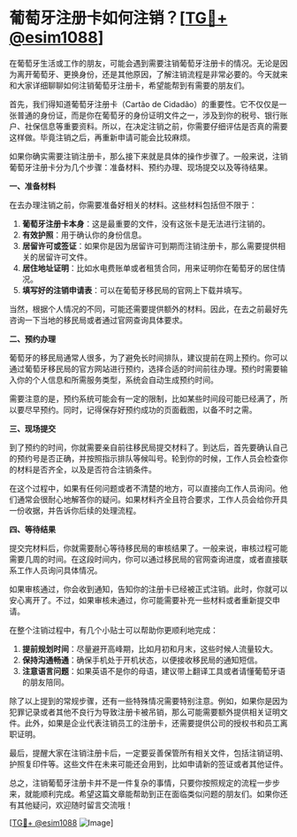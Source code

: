 # 葡萄牙注册卡如何注销？[[TG💪+ @esim1088](https://t.me/s/esim1088)]

在葡萄牙生活或工作的朋友，可能会遇到需要注销葡萄牙注册卡的情况。无论是因为离开葡萄牙、更换身份，还是其他原因，了解注销流程是非常必要的。今天就来和大家详细聊聊如何注销葡萄牙注册卡，希望能帮到有需要的朋友们。

首先，我们得知道葡萄牙注册卡（Cartão de Cidadão）的重要性。它不仅仅是一张普通的身份证，而是你在葡萄牙的身份证明文件之一，涉及到你的税号、银行账户、社保信息等重要资料。所以，在决定注销之前，你需要仔细评估是否真的需要这样做。毕竟注销之后，再重新申请可能会比较麻烦。

如果你确实需要注销注册卡，那么接下来就是具体的操作步骤了。一般来说，注销葡萄牙注册卡分为几个步骤：准备材料、预约办理、现场提交以及等待结果。

**一、准备材料**

在去办理注销之前，你需要准备好相关的材料。这些材料包括但不限于：

1. **葡萄牙注册卡本身**：这是最重要的文件，没有这张卡是无法进行注销的。
2. **有效护照**：用于确认你的身份信息。
3. **居留许可或签证**：如果你是因为居留许可到期而注销注册卡，那么需要提供相关的居留许可文件。
4. **居住地址证明**：比如水电费账单或者租赁合同，用来证明你在葡萄牙的居住情况。
5. **填写好的注销申请表**：可以在葡萄牙移民局的官网上下载并填写。

当然，根据个人情况的不同，可能还需要提供额外的材料。因此，在去之前最好先咨询一下当地的移民局或者通过官网查询具体要求。

**二、预约办理**

葡萄牙的移民局通常人很多，为了避免长时间排队，建议提前在网上预约。你可以通过葡萄牙移民局的官方网站进行预约，选择合适的时间前往办理。预约时需要输入你的个人信息和所需服务类型，系统会自动生成预约时间。

需要注意的是，预约系统可能会有一定的限制，比如某些时间段可能已经满了，所以要尽早预约。同时，记得保存好预约成功的页面截图，以备不时之需。

**三、现场提交**

到了预约的时间，你就需要亲自前往移民局提交材料了。到达后，首先要确认自己的预约号是否正确，并按照指示排队等候叫号。轮到你的时候，工作人员会检查你的材料是否齐全，以及是否符合注销条件。

在这个过程中，如果有任何问题或者不清楚的地方，可以直接向工作人员询问。他们通常会很耐心地解答你的疑问。如果材料齐全且符合要求，工作人员会给你开具一份收据，并告诉你后续的处理流程。

**四、等待结果**

提交完材料后，你就需要耐心等待移民局的审核结果了。一般来说，审核过程可能需要几周的时间。在这段时间内，你可以通过移民局的官网查询进度，或者直接联系工作人员询问具体情况。

如果审核通过，你会收到通知，告知你的注册卡已经被正式注销。此时，你就可以安心离开了。不过，如果审核未通过，你可能需要补充一些材料或者重新提交申请。

在整个注销过程中，有几个小贴士可以帮助你更顺利地完成：

1. **提前规划时间**：尽量避开高峰期，比如月初和月末，这些时候人流量较大。
2. **保持沟通畅通**：确保手机处于开机状态，以便接收移民局的通知短信。
3. **注意语言问题**：如果英语不是你的母语，建议带上翻译工具或者请懂葡萄牙语的朋友陪同。

除了以上提到的常规步骤，还有一些特殊情况需要特别注意。例如，如果你是因为犯罪记录或者其他不良行为导致注册卡被吊销，那么可能需要额外提供相关证明文件。此外，如果是企业代表注销员工的注册卡，还需要提供公司的授权书和员工离职证明。

最后，提醒大家在注销注册卡后，一定要妥善保管所有相关文件，包括注销证明、护照复印件等。这些文件在未来可能还会用到，比如申请新的签证或者其他证件。

总之，注销葡萄牙注册卡并不是一件复杂的事情，只要你按照规定的流程一步步来，就能顺利完成。希望这篇文章能帮助到正在面临类似问题的朋友们。如果你还有其他疑问，欢迎随时留言交流哦！

[[TG💪+ @esim1088](https://t.me/s/esim1088) ![Image](https://i.postimg.cc/4NQfJmqS/Snipaste-2025-05-13-00-14-12.png)]